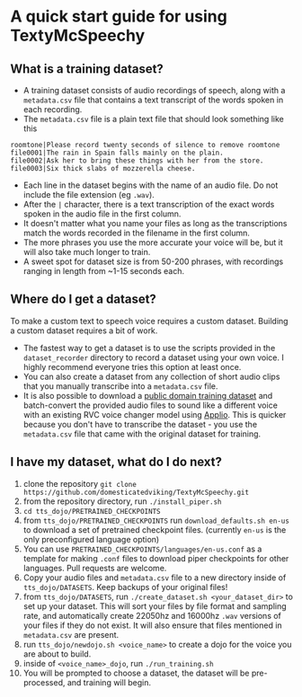 # A quick start guide for using TextyMcSpeechy 

## What is a training dataset?
- A training dataset consists of audio recordings of speech, along with a `metadata.csv` file that contains a text transcript of the words spoken in each recording.
- The `metadata.csv` file is a plain text file that should look something like this
```
roomtone|Please record twenty seconds of silence to remove roomtone
file0001|The rain in Spain falls mainly on the plain.
file0002|Ask her to bring these things with her from the store.
file0003|Six thick slabs of mozzerella cheese.
```
- Each line in the dataset begins with the name of an audio file. Do not include the file extension (eg `.wav`). 
- After the `|` character, there is a text transcription of the exact words spoken in the audio file in the first column.
- It doesn't matter what you name your files as long as the transcriptions match the words recorded in the filename in the first column.
- The more phrases you use the more accurate your voice will be, but it will also take much longer to train.
- A sweet spot for dataset size is from 50-200 phrases, with recordings ranging in length from ~1-15 seconds each.

## Where do I get a dataset?
To make a custom text to speech voice requires a custom dataset.   Building a custom dataset requires a bit of work.
- The fastest way to get a dataset is to use the scripts provided in the `dataset_recorder` directory to record a dataset using your own voice. I highly recommend everyone tries this option at least once.
- You can also create a dataset from any collection of short audio clips that you manually transcribe into a `metadata.csv` file.
- It is also possible to download a [public domain training dataset](https://github.com/jim-schwoebel/voice_datasets) and batch-convert the provided audio files to sound like a different voice with an existing RVC voice changer model using [Applio](https://github.com/IAHispano/Applio).  This is quicker because you don't have to transcribe the dataset - you use the `metadata.csv` file that came with the original dataset for training.


## I have my dataset, what do I do next?

1. clone the repository `git clone https://github.com/domesticatedviking/TextyMcSpeechy.git`
2. from the repository directory, run `./install_piper.sh`
3. `cd tts_dojo/PRETRAINED_CHECKPOINTS`
4. from `tts_dojo/PRETRAINED_CHECKPOINTS` run `download_defaults.sh en-us` to download a set of pretrained checkpoint files. (currently `en-us` is the only preconfigured language option)
5. You can use `PRETRAINED_CHECKPOINTS/languages/en-us.conf` as a template for making `.conf` files to download piper checkpoints for other languages.  Pull requests are welcome.
6. Copy your audio files and `metadata.csv` file to a new directory inside of `tts_dojo/DATASETS`.  Keep backups of your original files!  
7. from `tts_dojo/DATASETS`, run `./create_dataset.sh <your_dataset_dir>` to set up your dataset.  This will sort your files by file format and sampling rate, and automatically create 22050hz and 16000hz `.wav` versions of your files if they do not exist. It will also ensure that files mentioned in `metadata.csv` are present.
8. run `tts_dojo/newdojo.sh <voice_name>` to create a dojo for the voice you are about to build.
9. inside of `<voice_name>_dojo`, run `./run_training.sh`
10. You will be prompted to choose a dataset, the dataset will be pre-processed, and training will begin.
